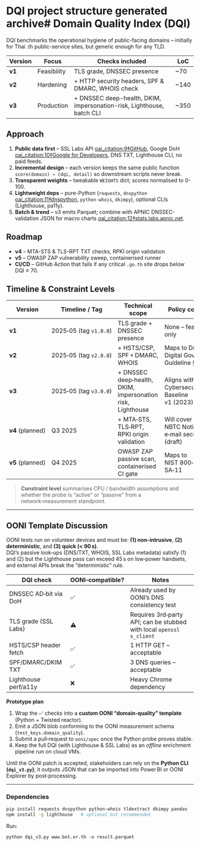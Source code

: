 # DQI project structure generated archive# Domain Quality Index (DQI)

DQI benchmarks the operational hygiene of public-facing domains – initially for
Thai .th public-service sites, but generic enough for any TLD.

| Version | Focus | Checks included | LoC |
|---------|-------|-----------------|-----|
| **v1**  | Feasibility | TLS grade, DNSSEC presence | ~70 |
| **v2**  | Hardening   | + HTTP security headers, SPF & DMARC, WHOIS check | ~140 |
| **v3**  | Production  | + DNSSEC deep-health, DKIM, impersonation-risk, Lighthouse, batch CLI | ~350 |

## Approach

1. **Public data first** – SSL Labs API  [oai_citation:9‡GitHub](https://github.com/ssllabs/ssllabs-scan/blob/master/ssllabs-api-docs-v3.md?utm_source=chatgpt.com), Google DoH  [oai_citation:10‡Google for Developers](https://developers.google.com/speed/public-dns/docs/doh/json?utm_source=chatgpt.com), DNS TXT, Lighthouse CLI, no paid feeds.  
2. **Incremental design** – each version keeps the same public function
   `score(domain) → (dqi, detail)` so downstream scripts never break.
3. **Transparent weights** – tweakable `WEIGHTS` dict; scores normalised to 0-100.
4. **Lightweight deps** – pure-Python (`requests`, `dnspython`  [oai_citation:11‡dnspython](https://dnspython.readthedocs.io/en/latest/resolver-class.html?utm_source=chatgpt.com),
   `python-whois`, `dkimpy`), optional CLIs (Lighthouse, pa11y).
5. **Batch & trend** – v3 emits Parquet; combine with APNIC DNSSEC-validation
   JSON for macro charts  [oai_citation:12‡stats.labs.apnic.net](https://stats.labs.apnic.net/dnssec/AS2675?utm_source=chatgpt.com).

## Roadmap

* **v4** – MTA-STS & TLS-RPT TXT checks, RPKI origin validation  
* **v5** – OWASP ZAP vulnerability sweep, containerised runner  
* **CI/CD** – GitHub Action that fails if any critical `.go.th` site drops below
  DQI ≥ 70.

## Timeline & Constraint Levels

| Version | Timeline / Tag | Technical scope | Policy coverage | Operational constraint |
|---------|----------------|-----------------|-----------------|------------------------|
| **v1**  | 2025‑05 (tag `v1.0.0`) | TLS grade + DNSSEC presence | None – feasibility only | Single‑thread, ≤1 API call per domain |
| **v2**  | 2025‑05 (tag `v2.0.0`) | + HSTS/CSP, SPF + DMARC, WHOIS | Maps to Draft Digital Gov Sec Guideline §4.1 | Still headless; no Chromium dependency |
| **v3**  | 2025‑05 (tag `v3.0.0`) | + DNSSEC deep‑health, DKIM, impersonation risk, Lighthouse | Aligns with MoDES Cybersecurity Baseline v1 (2023) | Lighthouse requires Chrome; needs 300 MB memory / 20 threads |
| **v4** (planned) | Q3 2025 | + MTA‑STS, TLS‑RPT, RPKI origin validation | Will cover NBTC Notice on e‑mail security (draft) | Outbound SMTP(`starttls`) probes; heavy DNS queries |
| **v5** (planned) | Q4 2025 | OWASP ZAP passive scan, containerised CI gate | Maps to NIST 800‑53 rev. 5 SA‑11 | Requires Docker + ≥1 vCPU per scan |

> **Constraint level** summarises CPU / bandwidth assumptions and whether the probe is “active” or “passive” from a network‑measurement standpoint.

---

## OONI Template Discussion

OONI tests run on volunteer devices and must be: **(1) non‑intrusive**, **(2) deterministic**, and **(3) quick (< 90 s)**.  
DQI’s passive look‑ups (DNS/TXT, WHOIS, SSL Labs metadata) satisfy (1) and (2) but the Lighthouse pass can exceed 45 s on low‑power handsets, and external APIs break the “deterministic” rule.  

| DQI check | OONI‑compatible? | Notes |
|-----------|-----------------|-------|
| DNSSEC AD‑bit via DoH | ✅ | Already used by OONI’s DNS consistency test |
| TLS grade (SSL Labs) | ⚠️ | Requires 3rd‑party API; can be stubbed with local `openssl s_client` |
| HSTS/CSP header fetch | ✅ | 1 HTTP GET – acceptable |
| SPF/DMARC/DKIM TXT | ✅ | 3 DNS queries – acceptable |
| Lighthouse perf/a11y | ❌ | Heavy Chrome dependency |

**Prototype plan**

1. Wrap the ✅ checks into a **custom OONI “domain‑quality” template** (Python + Twisted reactor).  
2. Emit a JSON blob conforming to the OONI measurement schema (`test_keys.domain_quality`).  
3. Submit a pull‑request to `ooni/spec` once the Python probe proves stable.  
4. Keep the full DQI (with Lighthouse & SSL Labs) as an *offline* enrichment pipeline run on cloud VMs.

Until the OONI patch is accepted, stakeholders can rely on the **Python CLI (`dqi_v3.py`)**; it outputs JSON that can be imported into Power BI or OONI Explorer by post‑processing.

---

### Dependencies

```bash
pip install requests dnspython python-whois tldextract dkimpy pandas
npm install -g lighthouse   # optional but recommended
```

Run:

```
python dqi_v3.py www.bot.or.th -o result.parquet
```

